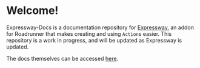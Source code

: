 # Welcome!
Expressway-Docs is a documentation repository for [Expressway](https://github.com/j5155/Expressway),
an addon for Roadrunner that makes creating and using `Action`s easier. 
This repository is a work in progress, and will be updated as Expressway is updated.

The docs themselves can be accessed [here](https://exp.zharel.me/introduction.html).